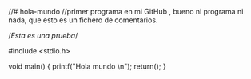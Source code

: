 //# hola-mundo
//primer programa en mi GitHub , bueno ni programa ni nada, que esto es un fichero de comentarios.

/*Esta es una prueba*/

#include <stdio.h>

void main()
{
    printf("Hola mundo \n");
    return();
}
